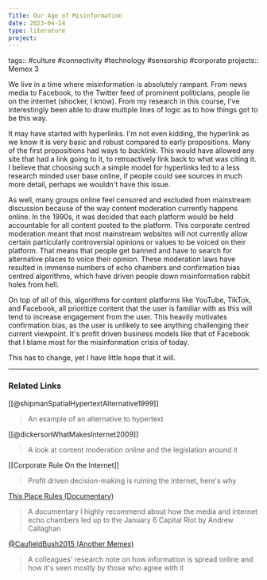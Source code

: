 ```yaml
---
Title: Our Age of Misinformation
date: 2023-04-14
type: literature
project:
---
```

tags:: #culture #connectivity #technology #sensorship #corporate 
projects:: Memex 3

We live in a time where misinformation is absolutely rampant. From news media to Facebook, to the Twitter feed of prominent politicians, people lie on the internet (shocker, I know). From my research in this course, I've interestingly been able to draw multiple lines of logic as to how things got to be this way. 

It may have started with hyperlinks. I'm not even kidding, the hyperlink as we know it is very basic and robust compared to early propositions. Many of the first propositions had ways to *backlink*. This would have allowed any site that had a link going to it, to retroactively link back to what was citing it. I believe that choosing such a simple model for hyperlinks led to a less research minded user base online, if people could see sources in much more detail, perhaps we wouldn't have this issue.

As well, many groups online feel censored and excluded from mainstream discussion because of the way content moderation currently happens online. In the 1990s, it was decided that each platform would be held accountable for all content posted to the platform. This corporate centred moderation meant that most mainstream websites will not currently allow certain particularly controversial opinions or values to be voiced on their platform. That means that people get banned and have to search for alternative places to voice their opinion.  These moderation laws have resulted in immense numbers of echo chambers and confirmation bias centred algorithms, which have driven people down misinformation rabbit holes from hell.

On top of all of this, algorithms for content platforms like YouTube, TikTok, and Facebook, all prioritize content that the user is familiar with as this will tend to increase engagement from the user. This heavily motivates confirmation bias, as the user is unlikely to see anything challenging their current viewpoint. It's profit driven business models like that of Facebook that I blame most for the misinformation crisis of today.

This has to change, yet I have little hope that it will.

---

### Related Links

[[@shipmanSpatialHypertextAlternative1999]]
> An example of an alternative to hypertext

[[@dickersonWhatMakesInternet2009]]
> A look at content moderation online and the legislation around it

[[Corporate Rule On the Internet]]
> Profit driven decision-making is ruining the internet, here's why

[This Place Rules (Documentary)](https://www.imdb.com/title/tt23950956/)
> A documentary I highly recommend about how the media and internet echo chambers led up to the January 6 Capital Riot by Andrew Callaghan

[@CaufieldBush2015 (Another Memex)](https://kkojan.github.io/memex/my_sources/%40CaufieldBush2015/)
> A colleagues' research note on how information is spread online and how it's seen mostly by those who agree with it